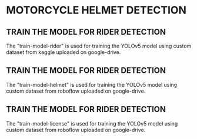 # MOTORCYCLE HELMET DETECTION 
## TRAIN THE MODEL FOR RIDER DETECTION
The "train-model-rider" is used for training the YOLOv5 model using custom dataset from kaggle uploaded on google-drive.
## TRAIN THE MODEL FOR RIDER DETECTION
The "train-model-helmet" is used for training the YOLOv5 model using custom dataset from roboflow uploaded on google-drive.
## TRAIN THE MODEL FOR RIDER DETECTION
The "train-model-license" is used for training the YOLOv5 model using custom dataset from roboflow uploaded on google-drive.
